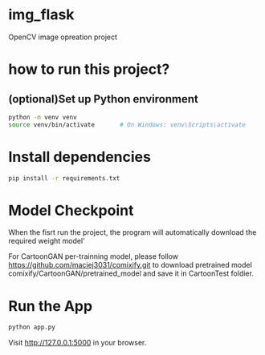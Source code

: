 # img_flask
OpenCV image opreation project

# how to run this project? 
## (optional)Set up Python environment

```bash
python -m venv venv
source venv/bin/activate       # On Windows: venv\Scripts\activate
```

# Install dependencies
```bash
pip install -r requirements.txt
```

# Model Checkpoint
When the fisrt run the project, the program will automatically download the required weight model'

For CartoonGAN per-trainning model, please follow https://github.com/maciej3031/comixify.git to download pretrained model
comixify/CartoonGAN/pretrained_model and save it in CartoonTest foldier.

# Run the App
```bash
python app.py
```

Visit http://127.0.0.1:5000 in your browser.
